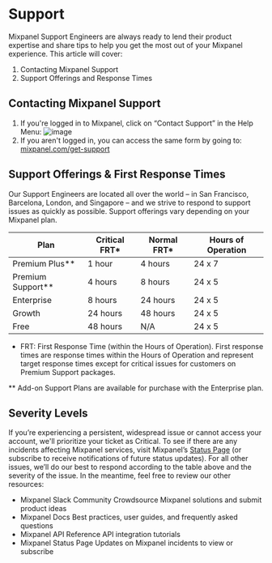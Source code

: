 # Support


Mixpanel Support Engineers are always ready to lend their product expertise and share tips to help you get the most out of your Mixpanel experience. This article will cover:

1. Contacting Mixpanel Support
2. Support Offerings and Response Times

## Contacting Mixpanel Support

1. If you're logged in to Mixpanel, click on “Contact Support” in the Help Menu:
![image](https://user-images.githubusercontent.com/13734965/234125798-5c77c52a-a2c3-4dfc-a40c-289c383b6e12.png)
2. If you aren't logged in, you can access the same form by going to: [mixpanel.com/get-support](https://mixpanel.com/get-support)

## Support Offerings & First Response Times

Our Support Engineers are located all over the world – in San Francisco, Barcelona, London, and Singapore – and we strive to respond to support issues as quickly as possible. Support offerings vary depending on your Mixpanel plan.

| Plan | Critical FRT* | Normal FRT* | Hours of Operation |
| --- | --- | --- | --- |
| Premium Plus** | 1 hour | 4 hours | 24 x 7 |
| Premium Support** | 4 hours | 8 hours | 24 x 5  |
| Enterprise | 8 hours | 24 hours | 24 x 5  |
| Growth | 24 hours | 48 hours | 24 x 5  |
| Free | 48 hours | N/A | 24 x 5  |

* FRT: First Response Time (within the Hours of Operation). First response times are response times within the Hours of Operation and represent target response times except for critical issues for customers on Premium Support packages. 

** Add-on Support Plans are available for purchase with the Enterprise plan.

## Severity Levels

If you’re experiencing a persistent, widespread issue or cannot access your account, we'll prioritize your ticket as Critical. To see if there are any incidents affecting Mixpanel services, visit Mixpanel’s [Status Page](https://www.mixpanelstatus.com/) (or subscribe to receive notifications of future status updates). For all other issues, we’ll do our best to respond according to the table above and the severity of the issue. In the meantime, feel free to review our other resources:

- Mixpanel Slack Community
Crowdsource Mixpanel solutions and submit product ideas
- Mixpanel Docs
Best practices, user guides, and frequently asked questions
- Mixpanel API Reference
API integration tutorials
- Mixpanel Status Page
Updates on Mixpanel incidents to view or subscribe
